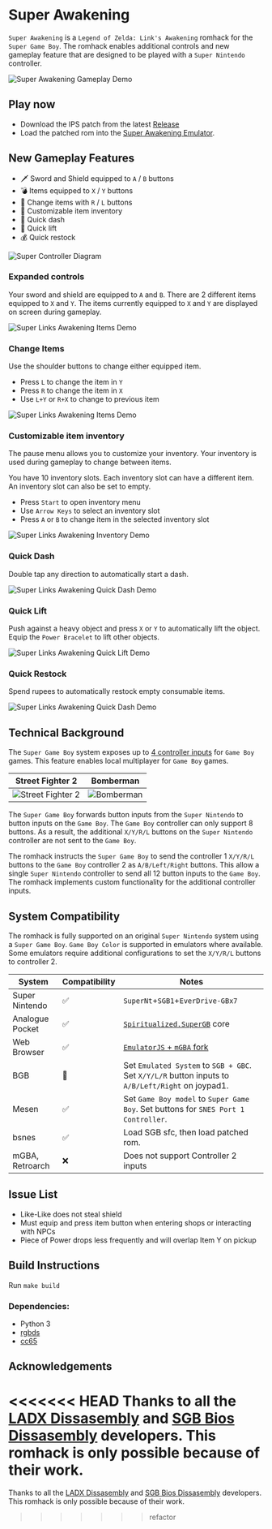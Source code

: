# Super Awakening

`Super Awakening` is a `Legend of Zelda: Link's Awakening` romhack for the `Super Game Boy`.  The romhack enables additional controls and new gameplay feature that are designed to be played with a `Super Nintendo` controller.

![Super Awakening Gameplay Demo](./docs/super-awakening/demo-gameplay.gif)

## Play now
* Download the IPS patch from the latest [Release](https://github.com/cphartman/super-awakening/releases)
* Load the patched rom into the [Super Awakening Emulator](https://cphartman.github.io/projects/super-links-awakening/).

## New Gameplay Features
* 🗡 Sword and Shield equipped to `A` / `B` buttons
* 💣 Items equipped to `X` / `Y` buttons 
* 🏹 Change items with `R` / `L` buttons
* 💼 Customizable item inventory
* 💨 Quick dash
* 💪 Quick lift
* 💰 Quick restock

![Super Controller Diagram](./docs/super-awakening/controller-gameplay.svg)

### Expanded controls
Your sword and shield are equipped to `A` and `B`.  There are 2 different items equipped to `X` and `Y`.  The items currently equipped to `X` and `Y` are displayed on screen during gameplay.  

![Super Links Awakening Items Demo](./docs/super-awakening/demo-controls.gif)

### Change Items
Use the shoulder buttons to change either equipped item.
* Press `L` to change the item in `Y`
* Press `R` to change the item in `X`
* Use `L+Y` or `R+X` to change to previous item

![Super Links Awakening Items Demo](./docs/super-awakening/demo-items.gif)

### Customizable item inventory
The pause menu allows you to customize your inventory.  Your inventory is used during gameplay to change between items.

You have 10 inventory slots.  Each inventory slot can have a different item.  An inventory slot can also be set to empty.  
* Press `Start` to open inventory menu
* Use `Arrow Keys` to select an inventory slot
* Press `A` or `B` to change item in the selected inventory slot

![Super Links Awakening Inventory Demo](./docs/super-awakening/demo-inventory.gif)

### Quick Dash
Double tap any direction to automatically start a dash.

![Super Links Awakening Quick Dash Demo](./docs/super-awakening/demo-quickdash.gif)

### Quick Lift
Push against a heavy object and press `X` or `Y` to automatically lift the object.  Equip the `Power Bracelet` to lift other objects.

![Super Links Awakening Quick Lift Demo](./docs/super-awakening/demo-quicklift.gif)

### Quick Restock
Spend rupees to automatically restock empty consumable items.

![Super Links Awakening Quick Dash Demo](./docs/super-awakening/demo-quickrestock.gif)

## Technical Background
The `Super Game Boy` system exposes up to [4 controller inputs](https://gbdev.io/pandocs/Joypad_Input.html#usage-in-sgb-software) for `Game Boy` games.  This feature enables local multiplayer for `Game Boy` games.

| Street Fighter 2 | Bomberman |
| ---- | ---- |
| ![Street Fighter 2](./docs/super-awakening/streetfighter2_sgb_enhanced.png) | ![Bomberman](./docs/super-awakening/bombermap_sgb_enhanced.png) |

The `Super Game Boy` forwards button inputs from the `Super Nintendo` to button inputs on the `Game Boy`.  The `Game Boy` controller can only support 8 buttons.  As a result, the additional `X/Y/R/L` buttons on the `Super Nintendo` controller are not sent to the `Game Boy`.

The romhack instructs the `Super Game Boy` to send the controller 1 `X/Y/R/L` buttons to the `Game Boy` controller 2 as `A/B/Left/Right` buttons.  This allow a single `Super Nintendo` controller to send all 12 button inputs to the `Game Boy`.  The romhack implements custom functionality for the additional controller inputs.

## System Compatibility
The romhack is fully supported on an original `Super Nintendo` system using a `Super Game Boy`.  `Game Boy Color` is supported in emulators where available.  Some emulators require additional configurations to set the `X/Y/R/L` buttons to controller 2.

| System | Compatibility | Notes |
| ---- | ---- | ---- | 
| Super Nintendo | ✅ |  `SuperNt`+`SGB1`+`EverDrive-GBx7` |
| Analogue Pocket | ✅ | [`Spiritualized.SuperGB`](https://github.com/spiritualized1997/openFPGA-Super-GB) core |
| Web Browser| ✅ | [`EmulatorJS` + `mGBA` fork](https://cphartman.github.io/projects/super-links-awakening/) |
| BGB | 🌈 | Set `Emulated System` to `SGB + GBC`. Set `X/Y/L/R` button inputs to `A/B/Left/Right` on joypad1. |
| Mesen | ✅ | Set `Game Boy model` to `Super Game Boy`. Set buttons for `SNES Port 1 Controller`. |
| bsnes | ✅ | Load SGB sfc, then load patched rom. |
| mGBA, Retroarch | ❌ | Does not support Controller 2 inputs |

## Issue List
* Like-Like does not steal shield
* Must equip and press item button when entering shops or interacting with NPCs
* Piece of Power drops less frequently and will overlap Item Y on pickup

## Build Instructions

Run `make build`

### Dependencies:
* Python 3
* [rgbds](https://github.com/rednex/rgbds#1-installing-rgbds)
* [cc65](https://github.com/cc65/cc65)

## Acknowledgements

<<<<<<< HEAD
Thanks to all the [LADX Dissasembly](https://github.com/zladx/LADX-Disassembly/) and [SGB Bios Dissasembly](https://github.com/ISSOtm/sgb-bios) developers.  This romhack is only possible because of their work.
=======
Thanks to all the [LADX Dissasembly](https://github.com/zladx/LADX-Disassembly/) and [SGB Bios Dissasembly](https://github.com/ISSOtm/sgb-bios) developers.  This romhack is only possible because of their work.
>>>>>>> refactor
